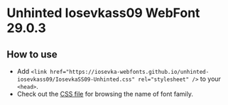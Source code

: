 # Unhinted Iosevkass09 WebFont 29.0.3

## How to use

- Add `<link href="https://iosevka-webfonts.github.io/unhinted-iosevkass09/IosevkaSS09-Unhinted.css" rel="stylesheet" />` to your `<head>`.
- Check out the [CSS file](./IosevkaSS09-Unhinted.css) for browsing the name of font family.

